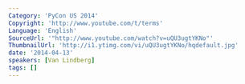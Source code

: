 ```yaml
---
Category: 'PyCon US 2014'
Copyright: 'http://www.youtube.com/t/terms'
Language: 'English'
SourceUrl: '"http://www.youtube.com/watch?v=uQU3ugtYKNo"'
ThumbnailUrl: 'http://i1.ytimg.com/vi/uQU3ugtYKNo/hqdefault.jpg'
date: '2014-04-13'
speakers: [Van Lindberg]
tags: []
---
```



